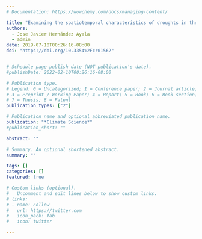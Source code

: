 ```yaml
---
# Documentation: https://wowchemy.com/docs/managing-content/

title: "Examining the spatiotemporal characteristics of droughts in the Caribbean using the standardized precipitation index (SPI)"
authors:
  - Jose Javier Hernández Ayala
  - admin
date: 2019-07-10T00:26:16-08:00
doi: "https://doi.org/10.3354%2Fcr01562"


# Schedule page publish date (NOT publication's date).
#publishDate: 2022-02-10T00:26:16-08:00

# Publication type.
# Legend: 0 = Uncategorized; 1 = Conference paper; 2 = Journal article;
# 3 = Preprint / Working Paper; 4 = Report; 5 = Book; 6 = Book section;
# 7 = Thesis; 8 = Patent
publication_types: ["2"]

# Publication name and optional abbreviated publication name.
publication: "*Climate Science*"
#publication_short: ""

abstract: ""

# Summary. An optional shortened abstract.
summary: ""

tags: []
categories: []
featured: true

# Custom links (optional).
#   Uncomment and edit lines below to show custom links.
# links:
# - name: Follow
#   url: https://twitter.com
#   icon_pack: fab
#   icon: twitter

---
```


